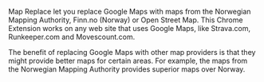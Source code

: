 Map Replace let you replace Google Maps with maps from the Norwegian Mapping Authority, Finn.no (Norway) or Open Street Map. This Chrome Extension works on any web site that uses Google Maps, like Strava.com, Runkeeper.com and Movescount.com.

The benefit of replacing Google Maps with other map providers is that they might provide better maps for certain areas. For example, the maps from the Norwegian Mapping Authority provides superior maps over Norway.